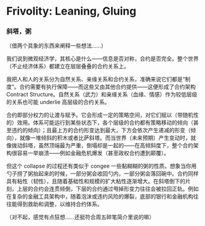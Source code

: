 # Frivolity: Leaning, Gluing

### 斜塔，粥

（借两个具象的东西来阐释一些想法……）

我们说到微观经济学，其核心是什么——信息是否对称，合约是否完全。整个世界（不止经济体系）都建立在层层叠叠的合约关系上。

我把人和人的关系分为自然关系、亲缘关系和合约关系，准确来说它们都是“制度”。合约需要有执行保障——而这些又由其他合约提供——这便形成了合约架构 Contract Structure。自然关系（武力）和亲缘关系（血缘、情感）作为较低层级的关系也可能 underlie 高层级的合约关系。

合约即部分权力的让渡与赋予。它会形成一定的策略空间，对它们赋以（带随机性的）效用。体系可能运行到某些状态下，各个层级的合约都有策略移动的倾向（甚至违约的倾向）；且最上方的合约形变达到最大，下方会依次产生递减的形变（倾向），就像一堆倾斜的积木或者比萨斜塔。而当世界（未来预期）产生变动时，就像拨动斜塔，虽然顶端最为严重，倒塌却是一起的——在高倾斜度下，整个合约架构很容易一举崩溃——例如金融危机爆发（甚至政权合约遭到颠覆）。

但这个 collapse 的过程还有类似于 congee 一些黏糊糊的粥的性质。想象当你用勺子捞了粥抬起来的时候，一部分粥会收回勺内，一部分粥会落回碗中。合约同样具有粘性（韧性），且随着基础性和规模的扩大粘性逐渐增大。在斜塔倒下的片刻，上层的合约会连贯倾倒，下层的合约通过甩掉形变力往往会被拉回正轨。例如在复杂的金融工具架构中，随着泡沫或违约风险的爆裂，底部的银行和金融机构往往能得到救助和调整，以维持合约体系。

（对不起，感觉有点狂想……还挺符合周五碎笔简介里说的嘛）